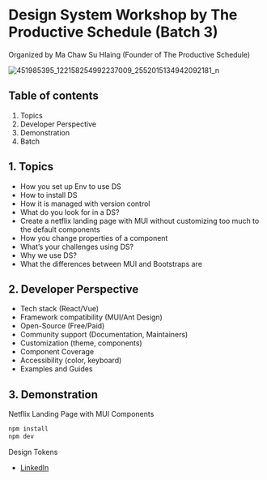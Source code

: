 # Design System Workshop by The Productive Schedule (Batch 3)

Organized by Ma Chaw Su Hlaing (Founder of The Productive Schedule)

![451985395_122158254992237009_2552015134942092181_n](https://github.com/user-attachments/assets/aa347c4c-6abf-4268-8c7d-8f6341935c3d)

## Table of contents

1. Topics
2. Developer Perspective
3. Demonstration
4. Batch

## 1. Topics

- How you set up Env to use DS
- How to install DS
- How it is managed with version control
- What do you look for in a DS?
- Create a netflix landing page with MUI without customizing too much to the default components
- How you change properties of a component
- What’s your challenges using DS?
- Why we use DS?
- What the differences between MUI and Bootstraps are

## 2. Developer Perspective

- Tech stack (React/Vue)
- Framework compatibility (MUI/Ant Design)
- Open-Source (Free/Paid)
- Community support (Documentation, Maintainers)
- Customization (theme, components)
- Component Coverage
- Accessibility (color, keyboard)
- Examples and Guides

## 3. Demonstration

Netflix Landing Page with MUI Components

```bash
npm install
npm dev
```

Design Tokens

- [LinkedIn](https://www.linkedin.com/posts/chaw-su-hlaing-99b3b7176_today-we-had-the-honor-of-hosting-ko-htut-activity-7220403205870903296-czNp?utm_source=share&utm_medium=member_desktop)

